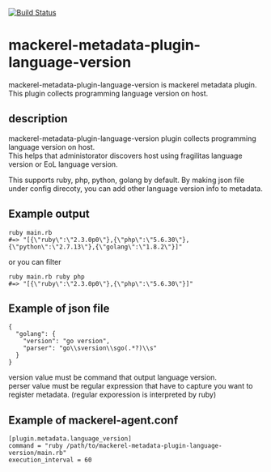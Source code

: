 [![Build Status](https://travis-ci.org/littlekbt/mackerel-metadata-plugin-language-version.svg?branch=master)](https://travis-ci.org/littlekbt/mackerel-metadata-plugin-language-version)

# mackerel-metadata-plugin-language-version

mackerel-metadata-plugin-language-version is mackerel metadata plugin.  
This plugin collects programming language version on host.

## description
mackerel-metadata-plugin-language-version plugin collects programming language version on host.  
This helps that administorator discovers host using fragilitas language version or EoL language version.  

This supports ruby, php, python, golang by default.
By making json file under config direcoty, you can add other language version info to metadata.  

## Example output
```
ruby main.rb
#=> "[{\"ruby\":\"2.3.0p0\"},{\"php\":\"5.6.30\"},{\"python\":\"2.7.13\"},{\"golang\":\"1.8.2\"}]"
```

or you can filter
```
ruby main.rb ruby php
#=> "[{\"ruby\":\"2.3.0p0\"},{\"php\":\"5.6.30\"}]"
```

## Example of json file

```
{
  "golang": {
    "version": "go version",
    "parser": "go\\sversion\\sgo(.*?)\\s"
  }
}
```

version value must be command that output language version.  
perser value must be regular expression that have to capture you want to register metadata.
(regular exporession is interpreted by ruby)

## Example of mackerel-agent.conf

```
[plugin.metadata.language_version]
command = "ruby /path/to/mackerel-metadata-plugin-language-version/main.rb"
execution_interval = 60
```
